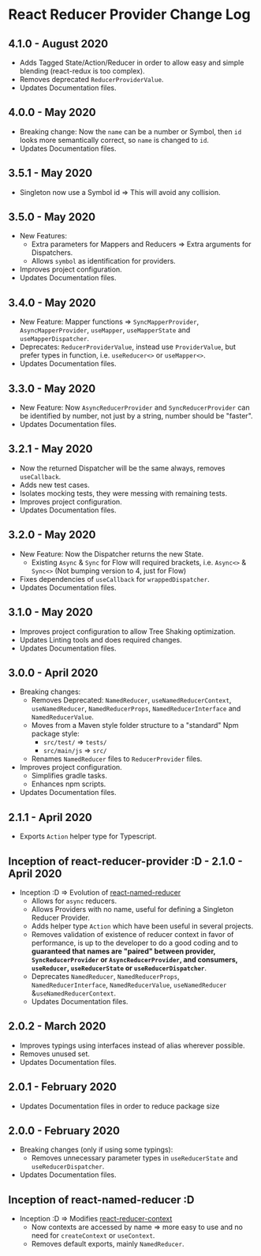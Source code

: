 # React Reducer Provider Change Log

## 4.1.0 - August 2020

* Adds Tagged State/Action/Reducer in order to allow easy and simple blending (react-redux is too complex).
* Removes deprecated `ReducerProviderValue`.
* Updates Documentation files.

## 4.0.0 - May 2020

* Breaking change: Now the `name` can be a number or Symbol, then `id` looks more semantically correct, so `name` is changed to `id`.
* Updates Documentation files.

## 3.5.1 - May 2020

* Singleton now use a Symbol id => This will avoid any collision.

## 3.5.0 - May 2020

* New Features:
  * Extra parameters for Mappers and Reducers => Extra arguments for Dispatchers.
  * Allows `symbol` as identification for providers.
* Improves project configuration.
* Updates Documentation files.

## 3.4.0 - May 2020

* New Feature: Mapper functions => `SyncMapperProvider`, `AsyncMapperProvider`, `useMapper`, `useMapperState` and `useMapperDispatcher`.
* Deprecates: `ReducerProviderValue`, instead use `ProviderValue`, but prefer types in function, i.e. `useReducer<>` or `useMapper<>`.
* Updates Documentation files.

## 3.3.0 - May 2020

* New Feature: Now `AsyncReducerProvider` and `SyncReducerProvider` can be identified by number, not just by a string, number should be "faster".
* Updates Documentation files.

## 3.2.1 - May 2020

* Now the returned Dispatcher will be the same always, removes `useCallback`.
* Adds new test cases.
* Isolates mocking tests, they were messing with remaining tests.
* Improves project configuration.
* Updates Documentation files.

## 3.2.0 - May 2020

* New Feature: Now the Dispatcher returns the new State.
  * Existing `Async` & `Sync` for Flow will required brackets, i.e. `Async<>` & `Sync<>` (Not bumping version to 4, just for Flow)
* Fixes dependencies of `useCallback` for `wrappedDispatcher`.
* Updates Documentation files.

## 3.1.0 - May 2020

* Improves project configuration to allow Tree Shaking optimization.
* Updates Linting tools and does required changes.
* Updates Documentation files.

## 3.0.0 - April 2020

* Breaking changes:
  * Removes Deprecated: `NamedReducer`, `useNamedReducerContext`, `useNamedReducer`, `NamedReducerProps`, `NamedReducerInterface` and `NamedReducerValue`.
  * Moves from a Maven style folder structure to a "standard" Npm package style:
    * `src/test/` => `tests/`
    * `src/main/js` => `src/`
  * Renames `NamedReducer` files to `ReducerProvider` files.
* Improves project configuration.
  * Simplifies gradle tasks.
  * Enhances npm scripts.
* Updates Documentation files.

## 2.1.1 - April 2020

* Exports `Action` helper type for Typescript.

## Inception of react-reducer-provider :D - 2.1.0 - April 2020

* Inception :D => Evolution of [react-named-reducer](https://www.npmjs.com/package/react-named-reducer)
  * Allows for `async` reducers.
  * Allows Providers with no name, useful for defining a Singleton Reducer Provider.
  * Adds helper type `Action` which have been useful in several projects.
  * Removes validation of existence of reducer context in favor of performance, is up to the developer to do a good coding and to **guaranteed that names are "paired" between provider, `SyncReducerProvider` or `AsyncReducerProvider`, and consumers, `useReducer`, `useReducerState` or `useReducerDispatcher`**.
  * Deprecates `NamedReducer`, `NamedReducerProps`, `NamedReducerInterface`, `NamedReducerValue`, `useNamedReducer` &`useNamedReducerContext`.
  * Updates Documentation files.

## 2.0.2 - March 2020

* Improves typings using interfaces instead of alias wherever possible.
* Removes unused set.
* Updates Documentation files.

## 2.0.1 - February 2020

* Updates Documentation files in order to reduce package size

## 2.0.0 - February 2020

* Breaking changes (only if using some typings):
  * Removes unnecessary parameter types in `useReducerState` and `useReducerDispatcher`.
* Updates Documentation files.

## Inception of react-named-reducer :D

* Inception :D => Modifies [react-reducer-context](https://www.npmjs.com/package/react-reducer-context)
  * Now contexts are accessed by name => more easy to use and no need for `createContext` or `useContext`.
  * Removes default exports, mainly `NamedReducer`.
